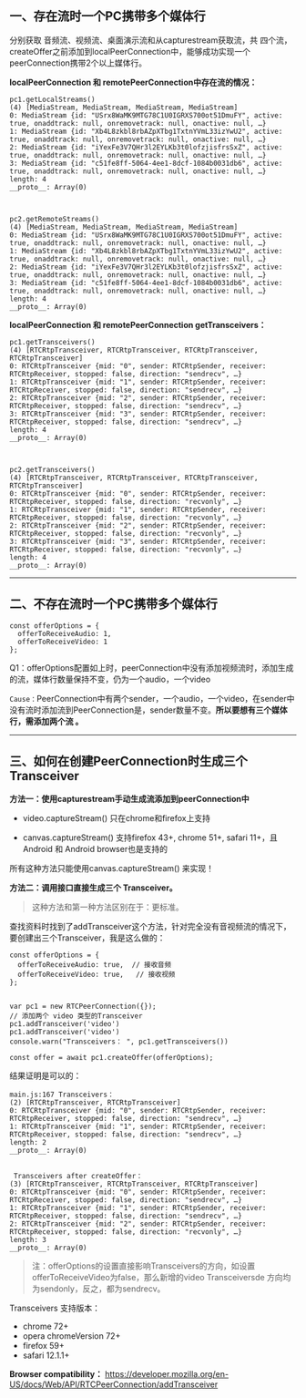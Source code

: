 

## 一、存在流时一个PC携带多个媒体行

分别获取 音频流、视频流、桌面演示流和从capturestream获取流，共 四个流，createOffer之前添加到localPeerConnection中，能够成功实现一个peerConnection携带2个以上媒体行。


**localPeerConnection 和 remotePeerConnection中存在流的情况：**

```
pc1.getLocalStreams()
(4) [MediaStream, MediaStream, MediaStream, MediaStream]
0: MediaStream {id: "USrx8WaMK9MTG78C1U0IGRXS700ot51DmuFY", active: true, onaddtrack: null, onremovetrack: null, onactive: null, …}
1: MediaStream {id: "Xb4L8zkbl8rbAZpXTbg1TxtnYVmL33izYwU2", active: true, onaddtrack: null, onremovetrack: null, onactive: null, …}
2: MediaStream {id: "iYexFe3V7QHr3l2EYLKb3t0lofzjisfrsSxZ", active: true, onaddtrack: null, onremovetrack: null, onactive: null, …}
3: MediaStream {id: "c51fe8ff-5064-4ee1-8dcf-1084b0031db6", active: true, onaddtrack: null, onremovetrack: null, onactive: null, …}
length: 4
__proto__: Array(0)



pc2.getRemoteStreams()
(4) [MediaStream, MediaStream, MediaStream, MediaStream]
0: MediaStream {id: "USrx8WaMK9MTG78C1U0IGRXS700ot51DmuFY", active: true, onaddtrack: null, onremovetrack: null, onactive: null, …}
1: MediaStream {id: "Xb4L8zkbl8rbAZpXTbg1TxtnYVmL33izYwU2", active: true, onaddtrack: null, onremovetrack: null, onactive: null, …}
2: MediaStream {id: "iYexFe3V7QHr3l2EYLKb3t0lofzjisfrsSxZ", active: true, onaddtrack: null, onremovetrack: null, onactive: null, …}
3: MediaStream {id: "c51fe8ff-5064-4ee1-8dcf-1084b0031db6", active: true, onaddtrack: null, onremovetrack: null, onactive: null, …}
length: 4
__proto__: Array(0)
```


**localPeerConnection 和 remotePeerConnection getTransceivers：**

```
pc1.getTransceivers()
(4) [RTCRtpTransceiver, RTCRtpTransceiver, RTCRtpTransceiver, RTCRtpTransceiver]
0: RTCRtpTransceiver {mid: "0", sender: RTCRtpSender, receiver: RTCRtpReceiver, stopped: false, direction: "sendrecv", …}
1: RTCRtpTransceiver {mid: "1", sender: RTCRtpSender, receiver: RTCRtpReceiver, stopped: false, direction: "sendrecv", …}
2: RTCRtpTransceiver {mid: "2", sender: RTCRtpSender, receiver: RTCRtpReceiver, stopped: false, direction: "sendrecv", …}
3: RTCRtpTransceiver {mid: "3", sender: RTCRtpSender, receiver: RTCRtpReceiver, stopped: false, direction: "sendrecv", …}
length: 4
__proto__: Array(0)



pc2.getTransceivers()
(4) [RTCRtpTransceiver, RTCRtpTransceiver, RTCRtpTransceiver, RTCRtpTransceiver]
0: RTCRtpTransceiver {mid: "0", sender: RTCRtpSender, receiver: RTCRtpReceiver, stopped: false, direction: "recvonly", …}
1: RTCRtpTransceiver {mid: "1", sender: RTCRtpSender, receiver: RTCRtpReceiver, stopped: false, direction: "recvonly", …}
2: RTCRtpTransceiver {mid: "2", sender: RTCRtpSender, receiver: RTCRtpReceiver, stopped: false, direction: "recvonly", …}
3: RTCRtpTransceiver {mid: "3", sender: RTCRtpSender, receiver: RTCRtpReceiver, stopped: false, direction: "recvonly", …}
length: 4
__proto__: Array(0)

```

-----


## 二、不存在流时一个PC携带多个媒体行


```
const offerOptions = {
  offerToReceiveAudio: 1,
  offerToReceiveVideo: 1
};
```
Q1：offerOptions配置如上时，peerConnection中没有添加视频流时，添加生成的流，媒体行数量保持不变，仍为一个audio，一个video

`Cause：`PeerConnection中有两个sender，一个audio，一个video，在sender中没有流时添加流到PeerConnection是，sender数量不变。**所以要想有三个媒体行，需添加两个流 。**

---

## 三、如何在创建PeerConnection时生成三个Transceiver

**方法一：使用capturestream手动生成流添加到peerConnection中**

- video.captureStream() 只在chrome和firefox上支持

- canvas.captureStream() 支持firefox 43+, chrome 51+, safari 11+，且Android 和 Android browser也是支持的

所有这种方法只能使用canvas.captureStream() 来实现！


**方法二：调用接口直接生成三个 Transceiver。**

> 这种方法和第一种方法区别在于：更标准。

查找资料时找到了addTransceiver这个方法，针对完全没有音视频流的情况下，要创建出三个Transceiver，我是这么做的：
```
const offerOptions = {
  offerToReceiveAudio: true,  // 接收音频
  offerToReceiveVideo: true,   // 接收视频
};


var pc1 = new RTCPeerConnection({});
// 添加两个 video 类型的Transceiver
pc1.addTransceiver('video')  
pc1.addTransceiver('video')  
console.warn("Transceivers： ", pc1.getTransceivers())
  
const offer = await pc1.createOffer(offerOptions);
```

结果证明是可以的：

```
main.js:167 Transceivers：  
(2) [RTCRtpTransceiver, RTCRtpTransceiver]
0: RTCRtpTransceiver {mid: "0", sender: RTCRtpSender, receiver: RTCRtpReceiver, stopped: false, direction: "sendrecv", …}
1: RTCRtpTransceiver {mid: "1", sender: RTCRtpSender, receiver: RTCRtpReceiver, stopped: false, direction: "sendrecv", …}
length: 2
__proto__: Array(0)


 Transceivers after createOffer：  
(3) [RTCRtpTransceiver, RTCRtpTransceiver, RTCRtpTransceiver]
0: RTCRtpTransceiver {mid: "0", sender: RTCRtpSender, receiver: RTCRtpReceiver, stopped: false, direction: "sendrecv", …}
1: RTCRtpTransceiver {mid: "1", sender: RTCRtpSender, receiver: RTCRtpReceiver, stopped: false, direction: "sendrecv", …}
2: RTCRtpTransceiver {mid: "2", sender: RTCRtpSender, receiver: RTCRtpReceiver, stopped: false, direction: "recvonly", …}
length: 3
__proto__: Array(0)
```

> 注：offerOptions的设置直接影响Transceivers的方向，如设置offerToReceiveVideo为false，那么新增的video Transceiversde 方向均为sendonly，反之，都为sendrecv。



Transceivers 支持版本：

- chrome 72+
- opera chromeVersion 72+
- firefox 59+
- safari 12.1.1+


**Browser compatibility：** https://developer.mozilla.org/en-US/docs/Web/API/RTCPeerConnection/addTransceiver






